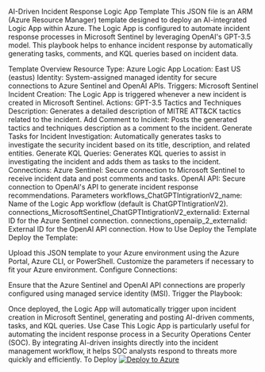 AI-Driven Incident Response Logic App Template
This JSON file is an ARM (Azure Resource Manager) template designed to deploy an AI-integrated Logic App within Azure. 
The Logic App is configured to automate incident response processes in Microsoft Sentinel by leveraging OpenAI's GPT-3.5 model. 
This playbook helps to enhance incident response by automatically generating tasks, comments, and KQL queries based on incident data.

Template Overview
Resource Type: Azure Logic App
Location: East US (eastus)
Identity: System-assigned managed identity for secure connections to Azure Sentinel and OpenAI APIs.
Triggers:
Microsoft Sentinel Incident Creation: The Logic App is triggered whenever a new incident is created in Microsoft Sentinel.
Actions:
GPT-3.5 Tactics and Techniques Description: Generates a detailed description of MITRE ATT&CK tactics related to the incident.
Add Comment to Incident: Posts the generated tactics and techniques description as a comment to the incident.
Generate Tasks for Incident Investigation: Automatically generates tasks to investigate the security incident based on its title, description, and related entities.
Generate KQL Queries: Generates KQL queries to assist in investigating the incident and adds them as tasks to the incident.
Connections:
Azure Sentinel: Secure connection to Microsoft Sentinel to receive incident data and post comments and tasks.
OpenAI API: Secure connection to OpenAI's API to generate incident response recommendations.
Parameters
workflows_ChatGPTIntigrationV2_name: Name of the Logic App workflow (default is ChatGPTIntigrationV2).
connections_MicrosoftSentinel_ChatGPTIntigrationV2_externalid: External ID for the Azure Sentinel connection.
connections_openaiip_2_externalid: External ID for the OpenAI API connection.
How to Use
Deploy the Template
Deploy the Template:

Upload this JSON template to your Azure environment using the Azure Portal, Azure CLI, or PowerShell.
Customize the parameters if necessary to fit your Azure environment.
Configure Connections:

Ensure that the Azure Sentinel and OpenAI API connections are properly configured using managed service identity (MSI).
Trigger the Playbook:

Once deployed, the Logic App will automatically trigger upon incident creation in Microsoft Sentinel, generating and posting AI-driven comments, tasks, and KQL queries.
Use Case
This Logic App is particularly useful for automating the incident response process in a Security Operations Center (SOC). By integrating AI-driven insights directly into the incident management workflow, it helps SOC analysts respond to threats more quickly and efficiently.
To Deploy
	[![Deploy to Azure](https://aka.ms/deploytoazurebutton)](https://portal.azure.com/#create/Microsoft.Template/uri/https://raw.githubusercontent.com/hussijay/AIintegration-Version2/main/template.json)

